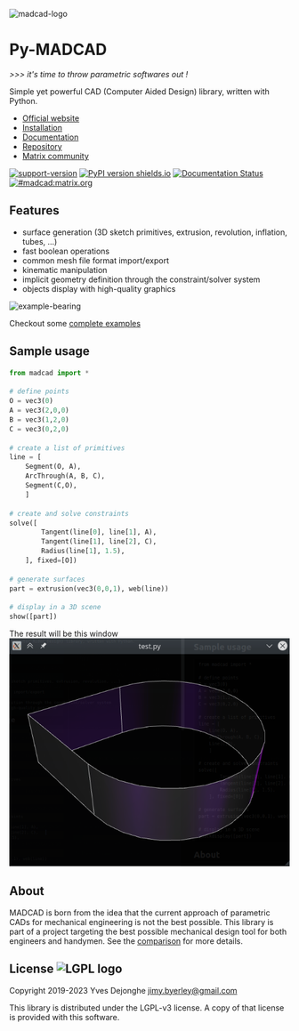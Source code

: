 ![madcad-logo](docs/logo.png)

# Py-MADCAD

*>>> it's time to throw parametric softwares out !*

Simple yet powerful CAD (Computer Aided Design) library, written with Python.

- [Official website](https://madcad.netlify.app)
- [Installation](https://pymadcad.readthedocs.io/en/latest/installation.html)
- [Documentation](https://pymadcad.readthedocs.io/)
- [Repository](https://github.com/jimy-byerley/pymadcad)
- [Matrix community](https://matrix.to/#/#madcad:matrix.org)

[![support-version](https://img.shields.io/pypi/pyversions/pymadcad.svg)](https://img.shields.io/pypi/pyversions/pymadcad)
[![PyPI version shields.io](https://img.shields.io/pypi/v/pymadcad.svg)](https://pypi.org/project/pymadcad/)
[![Documentation Status](https://readthedocs.org/projects/pymadcad/badge/?version=latest)](https://pymadcad.readthedocs.io/en/latest/?badge=latest)
[![#madcad:matrix.org](https://img.shields.io/matrix/madcad:matrix.org.svg)](https://matrix.to/#/#madcad:matrix.org)

## Features

- surface generation (3D sketch primitives, extrusion, revolution, inflation, tubes, ...)
- fast boolean operations
- common mesh file format import/export
- kinematic manipulation
- implicit geometry definition through the constraint/solver system
- objects display with high-quality graphics

![example-bearing](examples/bearing.png)

Checkout some [complete examples](examples)


## Sample usage

```python
from madcad import *

# define points
O = vec3(0)
A = vec3(2,0,0)
B = vec3(1,2,0)
C = vec3(0,2,0)

# create a list of primitives
line = [
	Segment(O, A),          
	ArcThrough(A, B, C),
	Segment(C,O),           
	]

# create and solve constraints
solve([
		Tangent(line[0], line[1], A),   
		Tangent(line[1], line[2], C),   
		Radius(line[1], 1.5),           
	], fixed=[O])

# generate surfaces
part = extrusion(vec3(0,0,1), web(line))

# display in a 3D scene
show([part])
```

The result will be this window
![example-window](docs/screenshots/readme-example.png)


## About

MADCAD is born from the idea that the current approach of parametric CADs for mechanical engineering is not the best possible. This library is part of a project targeting the best possible mechanical design tool for both engineers and handymen. See the 
[comparison](https://pymadcad.readthedocs.io/en/latest/concepts.html#comparison-with-existing-cad-softwares) 
for more details.

## License   ![LGPL logo](https://www.gnu.org/graphics/lgplv3-88x31.png)

Copyright 2019-2023 Yves Dejonghe <jimy.byerley@gmail.com>

This library is distributed under the LGPL-v3 license. A copy of that license is provided with this software.
